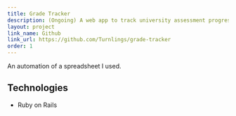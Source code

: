```yaml
---
title: Grade Tracker
description: (Ongoing) A web app to track university assessment progress and time spent on tasks.
layout: project
link_name: Github
link_url: https://github.com/Turnlings/grade-tracker
order: 1
---
```

An automation of a spreadsheet I used.

## Technologies
- Ruby on Rails